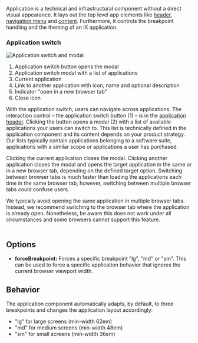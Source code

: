 Application is a technical and infrastructural component without a direct visual appearance. It lays out the top level app elements like [header](./application-header.md), [navigation menu](./application-menu.md) and [content](./content.md). Furthermore, it controls the breakpoint handling and the theming of an iX application.


### Application switch

![Application switch and modal](https://www.figma.com/file/wEptRgAezDU1z80Cn3eZ0o/iX-Pattern-Illustrations?type=design&node-id=1665-19417&mode=design&t=I0iEEuzKJJPK4Sum-11)

1. Application switch button opens the modal
2. Application switch modal with a list of applications
3. Current application
4. Link to another application with icon, name and optional description
5. Indicator "open in a new browser tab"
6. Close icon

With the application switch, users can navigate across applications. The interaction control – the application switch button (1) – is in the [application header](./application-header.md). Clicking the button opens a modal (2) with a list of available applications your users can switch to. This list is technically defined in the application component and its content depends on your product strategy. Our lists typically contain applications belonging to a software suite, applications with a similar scope or applications a user has purchased. 

Clicking the current application closes the modal. Clicking another application closes the modal and opens the target application in the same or in a new browser tab, depending on the defined target option. Switching between browser tabs is much faster than loading the applications each time in the same browser tab, however,  switching between multiple browser tabs could confuse users.

We typically avoid opening the same application in multiple browser tabs. Instead, we recommend switching to the browser tab where the application is already open. Nonetheless, be aware this does not work under all circumstances and some browsers cannot support this feature. 
<br></br>


## Options

- **forceBreakpoint:** Forces a specific breakpoint "lg", "md" or "sm". This can be used to force a specific application behavior that ignores the current browser viewport width.

## Behavior
The application component automatically adapts, by default, to three breakpoints and changes the application layout accordingly:
- "lg" for large screens (min-width 62em)
- "md" for medium screens (min-width 48em)
- "sm" for small screens (min-width 36em)
